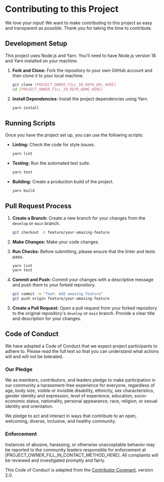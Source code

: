 # Contributing to this Project

We love your input! We want to make contributing to this project as easy and transparent as possible. Thank you for taking the time to contribute.

## Development Setup

This project uses Node.js and Yarn. You'll need to have Node.js version 18 and Yarn installed on your machine.

1.  **Fork and Clone:** Fork the repository to your own GitHub account and then clone it to your local machine.
    ```sh
    git clone [PROJECT_OWNER_FILL_IN_REPO_URL_HERE]
    cd [PROJECT_OWNER_FILL_IN_REPO_NAME_HERE]
    ```

2.  **Install Dependencies:** Install the project dependencies using Yarn.
    ```sh
    yarn install
    ```

## Running Scripts

Once you have the project set up, you can use the following scripts:

-   **Linting:** Check the code for style issues.
    ```sh
    yarn lint
    ```

-   **Testing:** Run the automated test suite.
    ```sh
    yarn test
    ```

-   **Building:** Create a production build of the project.
    ```sh
    yarn build
    ```

## Pull Request Process

1.  **Create a Branch:** Create a new branch for your changes from the `develop` or `main` branch.
    ```sh
    git checkout -b feature/your-amazing-feature
    ```

2.  **Make Changes:** Make your code changes.

3.  **Run Checks:** Before submitting, please ensure that the linter and tests pass.
    ```sh
    yarn lint
    yarn test
    ```

4.  **Commit and Push:** Commit your changes with a descriptive message and push them to your forked repository.
    ```sh
    git commit -m "feat: Add amazing feature"
    git push origin feature/your-amazing-feature
    ```

5.  **Create a Pull Request:** Open a pull request from your forked repository to the original repository's `develop` or `main` branch. Provide a clear title and description for your changes.

## Code of Conduct

We have adopted a Code of Conduct that we expect project participants to adhere to. Please read the full text so that you can understand what actions will and will not be tolerated.

### Our Pledge
We as members, contributors, and leaders pledge to make participation in our community a harassment-free experience for everyone, regardless of age, body size, visible or invisible disability, ethnicity, sex characteristics, gender identity and expression, level of experience, education, socio-economic status, nationality, personal appearance, race, religion, or sexual identity and orientation.

We pledge to act and interact in ways that contribute to an open, welcoming, diverse, inclusive, and healthy community.

### Enforcement
Instances of abusive, harassing, or otherwise unacceptable behavior may be reported to the community leaders responsible for enforcement at [PROJECT_OWNER_FILL_IN_CONTACT_METHOD_HERE]. All complaints will be reviewed and investigated promptly and fairly.

This Code of Conduct is adapted from the [Contributor Covenant][homepage], version 2.0.

[homepage]: https://www.contributor-covenant.org
